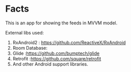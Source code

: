 # Facts
This is an app for showing the feeds in MVVM model.

External libs used:
1) RxAndroid2 : https://github.com/ReactiveX/RxAndroid
2) Room Database: 
3) Glide :https://github.com/bumptech/glide
4) Retrofit :https://github.com/square/retrofit
5) And other Android support libraries.
